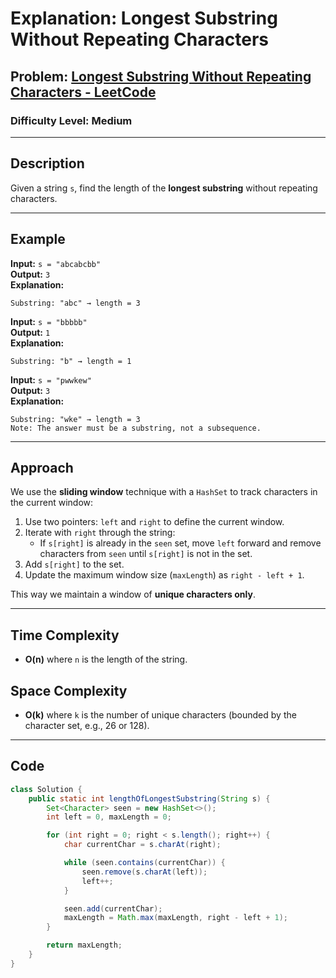 # **Explanation: Longest Substring Without Repeating Characters**

## **Problem:** [Longest Substring Without Repeating Characters - LeetCode](https://leetcode.com/problems/longest-substring-without-repeating-characters/)

### **Difficulty Level:** Medium

---

## **Description**  
Given a string `s`, find the length of the **longest substring** without repeating characters.

---

## **Example**

**Input:** `s = "abcabcbb"`  
**Output:** `3`  
**Explanation:**  
```
Substring: "abc" → length = 3
```

**Input:** `s = "bbbbb"`  
**Output:** `1`  
**Explanation:**  
```
Substring: "b" → length = 1
```

**Input:** `s = "pwwkew"`  
**Output:** `3`  
**Explanation:**  
```
Substring: "wke" → length = 3  
Note: The answer must be a substring, not a subsequence.
```

---

## **Approach**

We use the **sliding window** technique with a `HashSet` to track characters in the current window:

1. Use two pointers: `left` and `right` to define the current window.
2. Iterate with `right` through the string:
   - If `s[right]` is already in the `seen` set, move `left` forward and remove characters from `seen` until `s[right]` is not in the set.
3. Add `s[right]` to the set.
4. Update the maximum window size (`maxLength`) as `right - left + 1`.

This way we maintain a window of **unique characters only**.

---

## **Time Complexity**
- **O(n)** where `n` is the length of the string.

## **Space Complexity**
- **O(k)** where `k` is the number of unique characters (bounded by the character set, e.g., 26 or 128).

---

## **Code**

```java
class Solution {
    public static int lengthOfLongestSubstring(String s) {
        Set<Character> seen = new HashSet<>();
        int left = 0, maxLength = 0;

        for (int right = 0; right < s.length(); right++) {
            char currentChar = s.charAt(right);

            while (seen.contains(currentChar)) {
                seen.remove(s.charAt(left));
                left++;
            }

            seen.add(currentChar);
            maxLength = Math.max(maxLength, right - left + 1);
        }

        return maxLength;
    }
}
```

